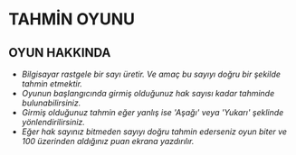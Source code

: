 # TAHMİN OYUNU

## OYUN HAKKINDA  

  - *Bilgisayar rastgele bir sayı üretir. Ve amaç bu sayıyı doğru bir şekilde tahmin etmektir.*
  - *Oyunun başlangıcında girmiş olduğunuz hak sayısı kadar tahminde bulunabilirsiniz.*
  - *Girmiş olduğunuz tahmin eğer yanlış ise 'Aşağı' veya 'Yukarı' şeklinde yönlendirilirsiniz.*
  - *Eğer hak sayınız bitmeden sayıyı doğru tahmin ederseniz oyun biter ve 100 üzerinden aldığınız puan ekrana yazdırılır.*
  
  

